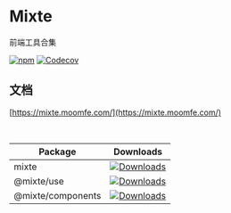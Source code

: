 # Mixte
前端工具合集

[![npm](https://img.shields.io/npm/v/mixte.svg)](https://www.npmjs.com/package/mixte)
[![Codecov](https://img.shields.io/codecov/c/gh/MoomFE/mixte)](https://codecov.io/gh/MoomFE/mixte)


## 文档

[https://mixte.moomfe.com/](https://mixte.moomfe.com/)

<br>

| Package | Downloads |
| ------- | --------- |
| mixte | [![Downloads](https://img.shields.io/npm/dm/mixte.svg)](https://www.npmjs.com/package/mixte) |
| @mixte/use | [![Downloads](https://img.shields.io/npm/dm/@mixte/use.svg)](https://www.npmjs.com/package/@mixte/use) |
| @mixte/components | [![Downloads](https://img.shields.io/npm/dm/@mixte/components.svg)](https://www.npmjs.com/package/@mixte/components) |
